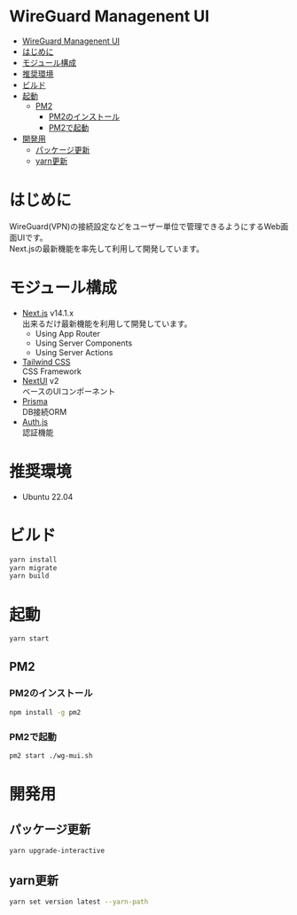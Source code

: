 # WireGuard Managenent UI

- [WireGuard Managenent UI](#wireguard-managenent-ui)
- [はじめに](#はじめに)
- [モジュール構成](#モジュール構成)
- [推奨環境](#推奨環境)
- [ビルド](#ビルド)
- [起動](#起動)
  - [PM2](#pm2)
    - [PM2のインストール](#pm2のインストール)
    - [PM2で起動](#pm2で起動)
- [開発用](#開発用)
  - [パッケージ更新](#パッケージ更新)
  - [yarn更新](#yarn更新)

# はじめに

WireGuard(VPN)の接続設定などをユーザー単位で管理できるようにするWeb画面UIです。\
Next.jsの最新機能を率先して利用して開発しています。

# モジュール構成

- [Next.js](https://nextjs.org/) v14.1.x \
  出来るだけ最新機能を利用して開発しています。
  - Using App Router
  - Using Server Components
  - Using Server Actions
- [Tailwind CSS](https://tailwindcss.com/) \
  CSS Framework
- [NextUI](https://nextui.org/) v2 \
  ベースのUIコンポーネント
- [Prisma](https://www.prisma.io/) \
  DB接続ORM
- [Auth.js](https://authjs.dev/) \
  認証機能

# 推奨環境

- Ubuntu 22.04

# ビルド

```sh
yarn install
yarn migrate
yarn build
```

# 起動

```sh
yarn start
```

## PM2

### PM2のインストール

```sh
npm install -g pm2
```

### PM2で起動

```sh
pm2 start ./wg-mui.sh
```

# 開発用

## パッケージ更新

```sh
yarn upgrade-interactive
```

## yarn更新

```sh
yarn set version latest --yarn-path
```
